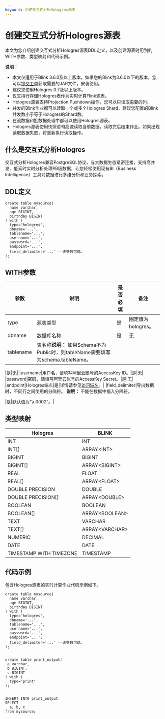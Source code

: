 ```yaml
---
keyword: 创建交互式分析Hologres源表
---
```


# 创建交互式分析Hologres源表

本文为您介绍创建交互式分析Hologres源表DDL定义，以及创建源表时用到的WITH参数、类型映射和代码示例。

**说明：**

-   本文仅适用于Blink 3.6.0及以上版本，如果您的Blink为3.6.0以下的版本，您可以[提交工单](https://selfservice.console.aliyun.com/ticket/createIndex?spm=5176.2020520129.console-base-top.dwork-order-1.29d546aee0gsiH)获取需要的JAR文件，安装使用。
-   建议您使用Hologres 0.7及以上版本。
-   仅支持行存储Hologres表作为实时计算Flink源表。
-   Hologres源表支持Projection Pushdown操作，您可以只读取需要的列。
-   并发的Blink作业都可以读取一个或多个Hologres Shard，建议您配置的Blink并发数小于等于Hologres的Shard数。
-   在流数据和批数据处理中都可以使用Hologres源表。
-   Hologres源表使用快照语句高速读取当前数据，读取完后结束作业。如果出现读取数据失败，将重新执行读取操作。

## 什么是交互式分析Hologres

交互式分析Hologres兼容PostgreSQL协议，与大数据生态紧密连接，支持高并发、低延时实时分析处理PB级数据，让您轻松使用现有BI（Business Intelligence）工具对数据进行多维分析和业务探索。

## DDL定义

```
create table mysource(
  name varchar,
  age BIGINT,
  birthday BIGINT
) with (
  type='hologres',
  dbname='...',
  tablename='...',
  username='...',
  password='...',
  endpoint='...',
  field_delimiter='...' --该参数可选。
);
```

## WITH参数

|参数|说明|是否必填|备注|
|--|--|----|--|
|type|源表类型|是|固定值为hologres。|
|dbname|数据库名称|是|无|
|tablename|表名称**说明：** 如果Schema不为Public时，则tableName需要填写为schema.tableName。

|是|无|
|username|用户名，请填写阿里云账号的AccessKey ID。|是|无|
|password|密码，请填写阿里云账号的AccessKey Secret。|是|无|
|endpoint|Hologres端点|是|详情请参见[访问域名](/cn.zh-CN/实例管理/访问域名.md)。|
|field\_delimiter|导出数据时，不同行之间使用的分隔符。 **说明：** 不能在数据中插入分隔符。

|是|默认值为"\\u0002"。|

## 类型映射

|Hologres|BLINK|
|--------|-----|
|INT|INT|
|INT\[\]|ARRAY<INT\>|
|BIGINT|BIGINT|
|BIGINT\[\]|ARRAY<BIGINT\>|
|REAL|FLOAT|
|REAL\[\]|ARRAY<FLOAT\>|
|DOUBLE PRECISION|DOUBLE|
|DOUBLE PRECISION\[\]|ARRAY<DOUBLE\>|
|BOOLEAN|BOOLEAN|
|BOOLEAN\[\]|ARRAY<BOOLEAN\>|
|TEXT|VARCHAR|
|TEXT\[\]|ARRAY<VARCHAR\>|
|NUMERIC|DECIMAL|
|DATE|DATE|
|TIMESTAMP WITH TIMEZONE|TIMESTAMP|

## 代码示例

包含Hologres源表的实时计算作业代码示例如下。

```
create table mysource(
  name varchar,
  age BIGINT,
  birthday BIGINT
) with (
  type='hologres',
  dbname='...',
  tablename='...',
  username='...',
  password='...',
  endpoint='...',
  field_delimiter='...' --该参数可选。
);


create table print_output(
 a varchar,
 b BIGINT,
 c BIGINT 
) with (
  type='print'
);


INSERT INTO print_output
SELECT 
  a, b, c
from mysource;
```

